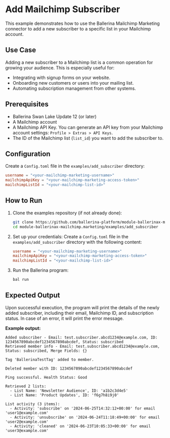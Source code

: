 # Add Mailchimp Subscriber

This example demonstrates how to use the Ballerina Mailchimp Marketing connector to add a new subscriber to a specific list in your Mailchimp account.

## Use Case

Adding a new subscriber to a Mailchimp list is a common operation for growing your audience. This is especially useful for:

- Integrating with signup forms on your website.
- Onboarding new customers or users into your mailing list.
- Automating subscription management from other systems.

## Prerequisites

- Ballerina Swan Lake Update 12 (or later)
- A Mailchimp account
- A Mailchimp API Key. You can generate an API key from your Mailchimp account settings: `Profile > Extras > API Keys`.
- The ID of the Mailchimp list (`list_id`) you want to add the subscriber to.

## Configuration

Create a `Config.toml` file in the `examples/add_subscriber` directory:

```toml
username = "<your-mailchimp-marketing-username>"
mailchimpApiKey = "<your-mailchimp-marketing-access-token>"
mailchimpListId = "<your-mailchimp-list-id>"
```

## How to Run

1. Clone the examples repository (if not already done):

   ```bash
   git clone https://github.com/ballerina-platform/module-ballerinax-mailchimp.marketing
   cd module-ballerinax-mailchimp.marketing/examples/add_subscriber
   ```

2. Set up your credentials:
   Create a `Config.toml` file in the `examples/add_subscriber` directory with the following content:

   ```toml
   username = "<your-mailchimp-marketing-username>"
   mailchimpApiKey = "<your-mailchimp-marketing-access-token>"
   mailchimpListId = "<your-mailchimp-list-id>"
   ```

3. Run the Ballerina program:

   ```bash
   bal run
   ```

## Expected Output

Upon successful execution, the program will print the details of the newly added subscriber, including their email, Mailchimp ID, and subscription status.
In case of an error, it will print the error message.

**Example output:**

```
Added subscriber - Email: test.subscriber.abcd1234@example.com, ID: 1234567890abcdef1234567890abcdef, Status: subscribed
Retrieved member info - Email: test.subscriber.abcd1234@example.com, Status: subscribed, Merge Fields: {}

Tag 'BallerinaTestTag' added to member.

Deleted member with ID: 1234567890abcdef1234567890abcdef

Ping successful. Health Status: Good

Retrieved 2 lists:
  - List Name: 'Newsletter Audience', ID: 'a1b2c3d4e5'
  - List Name: 'Product Updates', ID: 'f6g7h8i9j0'

List activity (3 items):
  - Activity: 'subscribe' on '2024-06-25T14:32:12+00:00' for email 'user1@example.com'
  - Activity: 'unsubscribe' on '2024-06-24T11:18:49+00:00' for email 'user2@example.com'
  - Activity: 'cleaned' on '2024-06-23T10:05:33+00:00' for email 'user3@example.com'
```
